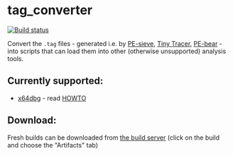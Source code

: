 # tag_converter
[![Build status](https://ci.appveyor.com/api/projects/status/f5kckoebkq0cuw9l?svg=true)](https://ci.appveyor.com/project/hasherezade/tag-converter)

Convert the `.tag` files - generated i.e. by [PE-sieve](https://github.com/hasherezade/pe-sieve), [Tiny Tracer](https://github.com/hasherezade/tiny_tracer), [PE-bear](https://github.com/hasherezade/pe-bear-releases) - into scripts that can load them into other (otherwise unsupported) analysis tools.

Currently supported:
-
+ [x64dbg](https://x64dbg.com) - read [HOWTO](https://github.com/hasherezade/tag_converter/wiki/Loading-tags-into-x64dbg)

Download:
-
Fresh builds can be downloaded from [the build server](https://ci.appveyor.com/project/hasherezade/tag-converter) (click on the build and choose the "Artifacts" tab)

